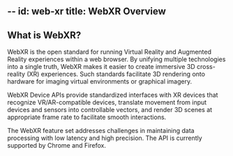 --
id: web-xr
title: WebXR Overview
---

## What is WebXR?
WebXR is the open standard for running Virtual Reality and Augmented Reality experiences within a web browser. By unifying multiple technologies into a single truth, WebXR makes it easier to create immersive 3D cross-reality (XR) experiences. Such standards facilitate 3D rendering onto hardware for imaging virtual environments or graphical imagery.

WebXR Device APIs provide standardized interfaces with XR devices that recognize VR/AR-compatible devices, translate movement from input devices and sensors into controllable vectors, and render 3D scenes at appropriate frame rate to facilitate smooth interactions. 

The WebXR feature set addresses challenges in maintaining data processing with low latency and high precision. The API is currently supported by Chrome and Firefox.
